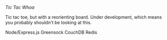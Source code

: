 *Tic Tac Whoa*

Tic tac toe, but with a reorienting board. Under development, which means you probably shouldn't be looking at this.

Node/Express.js
Greensock
CouchDB
Redis